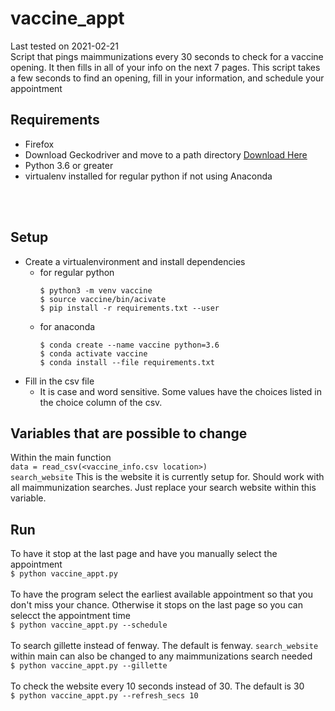 # vaccine_appt
Last tested on 2021-02-21<br>
Script that pings maimmunizations every 30 seconds to check for a vaccine opening.  It then fills in all of your info on the next 7 pages.  This script takes a few seconds to find an opening, fill in your information, and schedule your appointment

## Requirements

<ul>
<li>Firefox</li>
<li>Download Geckodriver and move to a path directory <a href="https://github.com/mozilla/geckodriver/releases/tag/v0.29.0">Download Here</a></li>
<li>Python 3.6 or greater</li>
<li>virtualenv installed for regular python if not using Anaconda</li>
</ul>
<br><br>

## Setup
<ul><li>Create a virtualenvironment and install dependencies
<ul><li>for regular python<br>

```
$ python3 -m venv vaccine
$ source vaccine/bin/acivate
$ pip install -r requirements.txt --user
```

</li>
<li>
for anaconda<br>

```
$ conda create --name vaccine python=3.6
$ conda activate vaccine
$ conda install --file requirements.txt
```

</li></li></ul>
<li>Fill in the csv file
<ul><li>
It is case and word sensitive.  Some values have the choices listed in the choice column of the csv.
</li></li></ul></ul>

## Variables that are possible to change
Within the main function<br>
`data = read_csv(<vaccine_info.csv location>)`<br>
`search_website` This is the website it is currently setup for.  Should work with all maimmunization
searches.  Just replace your search website within this variable.<br>

## Run
To have it stop at the last page and have you manually select the appointment<br>
`$ python vaccine_appt.py`<br><br>
To have the program select the earliest available appointment so that you don't miss your chance.  Otherwise it stops on the last page so you can selecct the appointment time<br>
`$ python vaccine_appt.py --schedule`<br><br>
To search gillette instead of fenway.  The default is fenway.  `search_website` within main can also be changed to any maimmunizations search needed<br>
`$ python vaccine_appt.py --gillette`<br><br>
To check the website every 10 seconds instead of 30.  The default is 30<br>
`$ python vaccine_appt.py --refresh_secs 10`<br><br>
